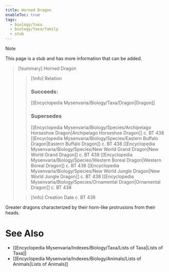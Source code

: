 ```yaml
---
title: Horned Dragon
enableToc: true
tags:
  - biology/taxa
  - biology/taxa/family
  - stub
---
```


> [!note]
> This page is a stub and has more information that can be added.

> [!summary] Horned Dragon
> > [!info] Relation
> > ### Succeeds:
> > [[Encyclopedia Mysenvaria/Biology/Taxa/Dragon|Dragon]]
> > ### Supersedes 
> > [[Encyclopedia Mysenvaria/Biology/Species/Archipelago Horseshoe Dragon|Archipelago Horseshoe Dragon]] c. BT 438
> > [[Encyclopedia Mysenvaria/Biology/Species/Eastern Buffalo Dragon|Eastern Buffalo Dragon]] c. BT 438
> > [[Encyclopedia Mysenvaria/Biology/Species/New World Grand Dragon|New World Grand Dragon]] c. BT 438
> > [[Encyclopedia Mysenvaria/Biology/Species/Western Boreal Dragon|Western Boreal Dragon]] c. BT 438
> > [[Encyclopedia Mysenvaria/Biology/Species/New World Jungle Dragon|New World Jungle Dragon]] c. BT 438
> > [[Encyclopedia Mysenvaria/Biology/Species/Ornamental Dragon|Ornamental Dragon]] c. BT 438
>
> > [!info] Creation Date
> > c. BT 438

Greater dragons characterized by their horn-like protrusions from their heads.

# See Also
- [[Encyclopedia Mysenvaria/Indexes/Biology/Taxa/Lists of Taxa|Lists of Taxa]]
- [[Encyclopedia Mysenvaria/Indexes/Biology/Animals/Lists of Animals|Lists of Animals]]
